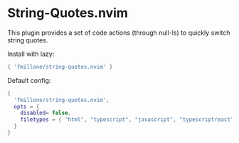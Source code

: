 # String-Quotes.nvim

This plugin provides a set of code actions (through null-ls) to quickly switch string quotes.

Install with lazy:
```lua
{ 'fmillone/string-quotes.nvim' }
```

Default config:
```lua
{
  'fmillone/string-quotes.nvim',
  opts = {
    disabled= false,
    filetypes = { "html", "typescript", "javascript", "typescriptreact", "javascriptreact" }
  }
}
```

